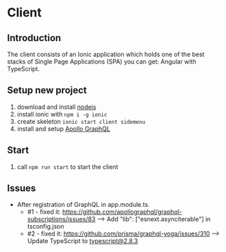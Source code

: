 # Client

## Introduction

The client consists of an Ionic application which holds one of the best stacks of Single Page Applications (SPA) you can get: Angular with TypeScript.


## Setup new project

1. download and install [nodejs](https://nodejs.org/en/download/)
1. install ionic with ```npm i -g ionic```
1. create skeleton ```ionic start client sidemenu```
1. install and setup [Apollo GraphQL](https://www.apollographql.com/docs/angular/basics/setup.html)


## Start

1. call ```npm run start``` to start the client


## Issues

* After registration of GraphQL in app.module.ts.
  * #1 - fixed it: https://github.com/apollographql/graphql-subscriptions/issues/83 --> Add "lib": ["esnext.asynciterable"] in tsconfig.json
  * #2 - fixed it: https://github.com/prisma/graphql-yoga/issues/310 --> Update TypeScript to typescript@2.8.3
